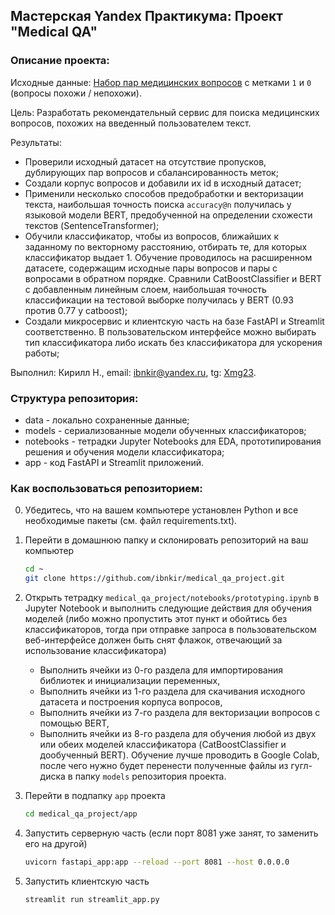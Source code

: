 ## Мастерская Yandex Практикума: Проект "Medical QA"

### Описание проекта:
Исходные данные:
[Набор пар медицинских вопросов](https://huggingface.co/datasets/medical_questions_pairs) с метками `1` и `0` (вопросы похожи / непохожи).

Цель: Разработать рекомендательный сервис для поиска медицинских вопросов, похожих на введенный пользователем текст.

Результаты:
* Проверили исходный датасет на отсутствие пропусков, дублирующих пар вопросов и сбалансированность меток;
* Создали корпус вопросов и добавили их id в исходный датасет;
* Применили несколько способов предобработки и векторизации текста, наибольшая точность поиска `accuracy@n` получилась у языковой модели BERT,
  предобученной на определении схожести текстов (SentenceTransformer);
* Обучили классификатор, чтобы из вопросов, ближайших к заданному по векторному расстоянию, отбирать те, для которых классификатор выдает 1. Обучение проводилось на расширенном датасете, содержащим исходные пары вопросов и пары с вопросами в обратном порядке. Сравнили CatBoostClassifier и BERT с добавленным линейным слоем, наибольшая точность классификации на тестовой выборке получилась у BERT (0.93 против 0.77 у catboost);
* Создали микросервис и клиентскую часть на базе FastAPI и Streamlit соответственно.
  В пользовательском интерфейсе можно выбирать тип классификатора либо искать без классификатора для ускорения работы;
  
Выполнил:
Кирилл Н., email: ibnkir@yandex.ru, tg: [Xmg23](https://t.me/Xmg23).

### Структура репозитория:
* data - локально сохраненные данные;
* models - сериализованные модели обученных классификаторов;
* notebooks - тетрадки Jupyter Notebooks для EDA, прототипирования решения и обучения модели классификатора;
* app - код FastAPI и Streamlit приложений.

### Как воспользоваться репозиторием:
0. Убедитесь, что на вашем компьютере установлен Python и все необходимые пакеты (см. файл requirements.txt).
1. Перейти в домашнюю папку и склонировать репозиторий на ваш компьютер
   ```bash
   cd ~
   git clone https://github.com/ibnkir/medical_qa_project.git
   ```
2. Открыть тетрадку `medical_qa_project/notebooks/prototyping.ipynb` в Jupyter Notebook и выполнить следующие действия для обучения моделей
   (либо можно пропустить этот пункт и обойтись без классификаторов, тогда при отправке запроса в пользовательском веб-интерфейсе должен быть снят флажок, отвечающий за использование классификатора)
   - Выполнить ячейки из 0-го раздела для импортирования библиотек и инициализации переменных,
   - Выполнить ячейки из 1-го раздела для скачивания исходного датасета и построения корпуса вопросов,
   - Выполнить ячейки из 7-го раздела для векторизации вопросов с помощью BERT,
   - Выполнить ячейки из 8-го раздела для обучения любой из двух или обеих моделей классификатора (CatBoostClassifier и дообученный BERT).
     Обучение лучше проводить в Google Colab, после чего нужно будет перенести полученные файлы из гугл-диска в папку `models` репозитория проекта.
   
4. Перейти в подпапку `app` проекта
   ```bash
   cd medical_qa_project/app
   ```
5. Запустить серверную часть (если порт 8081 уже занят, то заменить его на другой)
   ```bash
   uvicorn fastapi_app:app --reload --port 8081 --host 0.0.0.0
   ```
6. Запустить клиентскую часть
   ```bash
   streamlit run streamlit_app.py
   ```
